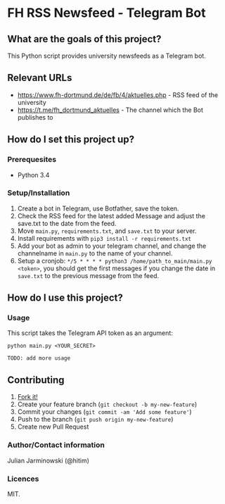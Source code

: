 # FH RSS Newsfeed - Telegram Bot

## What are the goals of this project?

This Python script provides university newsfeeds as a Telegram bot.

## Relevant URLs

* https://www.fh-dortmund.de/de/fb/4/aktuelles.php - RSS feed of the university
* https://t.me/fh_dortmund_aktuelles - The channel which the Bot publishes to

## How do I set this project up?

### Prerequesites

* Python 3.4

### Setup/Installation

1. Create a bot in Telegram, use Botfather, save the token.
2. Check the RSS feed for the latest added Message and adjust the save.txt to the date from the feed.
3. Move `main.py`, `requirements.txt`, and `save.txt` to your server.
4. Install requirements with `pip3 install -r requirements.txt`
5. Add your bot as admin to your telegram channel, and change the channelname in `main.py` to the name of your channel.
6. Setup a cronjob: `*/5 * * * * python3 /home/path_to_main/main.py <token>`, you should get the first messages if you change the date in `save.txt` to the previous message from the feed.


## How do I use this project?

### Usage

This script takes the Telegram API token as an argument:

```shell
python main.py <YOUR_SECRET>
```

`TODO: add more usage`

## Contributing

1. [Fork it!](http://github.com/hitim/fh_rss_news/fork)
2. Create your feature branch (`git checkout -b my-new-feature`)
3. Commit your changes (`git commit -am 'Add some feature'`)
4. Push to the branch (`git push origin my-new-feature`)
5. Create new Pull Request

### Author/Contact information

Julian Jarminowski (@hitim)

### Licences

MIT.
